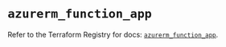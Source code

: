 # `azurerm_function_app`

Refer to the Terraform Registry for docs: [`azurerm_function_app`](https://registry.terraform.io/providers/hashicorp/azurerm/2.99.0/docs/resources/function_app).
